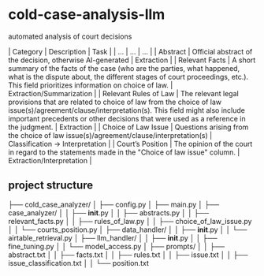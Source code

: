 # cold-case-analysis-llm
automated analysis of court decisions

| Category | Description | Task |
| ... | ... | ... |
| Abstract | Official abstract of the decision, otherwise AI-generated | Extraction |
| Relevant Facts | A short summary of the facts of the case (who are the parties, what happened, what is the dispute about, the different stages of court proceedings, etc.). This field prioritizes information on choice of law. | Extraction/Summarization |
| Relevant Rules of Law | The relevant legal provisions that are related to choice of law from the choice of law issue(s)/agreement/clause/interpretation(s). This field might also include important precedents or other decisions that were used as a reference in the judgment. | Extraction |
| Choice of Law Issue | Questions arising from the choice of law issue(s)/agreement/clause/interpretation(s) | Classification → Interpretation |
| Court’s Position | The opinion of the court in regard to the statements made in the "Choice of law issue" column. | Extraction/Interpretation |

## project structure

├── cold_case_analyzer/
│   ├── config.py
│   ├── main.py
│   ├── case_analyzer/
│   │   ├── __init__.py
│   │   ├── abstracts.py
│   │   ├── relevant_facts.py
│   │   ├── rules_of_law.py
│   │   ├── choice_of_law_issue.py
│   │   └── courts_position.py
│   ├── data_handler/
│   │   ├── __init__.py
│   │   └── airtable_retrieval.py
│   ├── llm_handler/
│   │   ├── __init__.py
│   │   ├── fine_tuning.py
│   │   └── model_access.py
│   ├── prompts/
│   │   ├── abstract.txt
│   │   ├── facts.txt
│   │   ├── rules.txt
│   │   ├── issue.txt
│   │   ├── issue_classification.txt
│   │   └── position.txt

